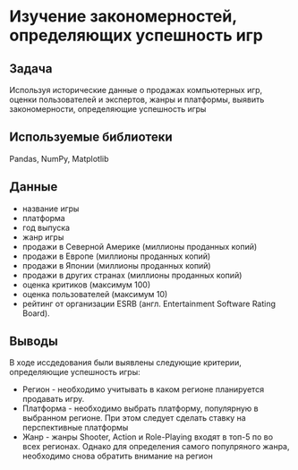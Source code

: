 # Изучение закономерностей, определяющих успешность игр


## Задача 
Используя исторические данные о продажах компьютерных игр, оценки пользователей и экспертов, жанры и платформы, выявить закономерности, определяющие успешность игры

## Используемые библиотеки
Pandas, NumPy, Matplotlib

## Данные 
- название игры
-  платформа
- год выпуска
- жанр игры
- продажи в Северной Америке (миллионы проданных копий)
- продажи в Европе (миллионы проданных копий)
- продажи в Японии (миллионы проданных копий)
- продажи в других странах (миллионы проданных копий)
- оценка критиков (максимум 100)
- оценка пользователей (максимум 10)
- рейтинг от организации ESRB (англ. Entertainment Software Rating Board). 

## Выводы
В ходе иссдедования были выявлены следующие критерии, определяющие успешность игры:
- Регион - необходимо учитывать в каком регионе планируется продавать игру. 
- Платформа - необходимо выбрать платформу, популярную в выбранном регионе. При этом следует сделать ставку на перспективные платформы
- Жанр - жанры Shooter, Action и Role-Playing входят в топ-5 по во всех регионах. Однако для определения самого популряного жанра, необходимо снова обратить внимание на регион
